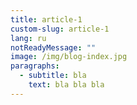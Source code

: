 ```yaml
---
title: article-1
custom-slug: article-1
lang: ru
notReadyMessage: ""
image: /img/blog-index.jpg
paragraphs:
  - subtitle: bla
    text: bla bla bla
---
```

